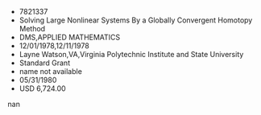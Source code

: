 
* 7821337
* Solving Large Nonlinear Systems By a Globally Convergent Homotopy Method
* DMS,APPLIED MATHEMATICS
* 12/01/1978,12/11/1978
* Layne Watson,VA,Virginia Polytechnic Institute and State University
* Standard Grant
*   name not available
* 05/31/1980
* USD 6,724.00

nan
